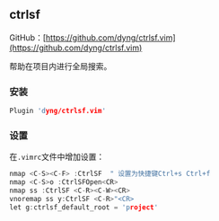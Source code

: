 ## ctrlsf

GitHub：[https://github.com/dyng/ctrlsf.vim](https://github.com/dyng/ctrlsf.vim)

帮助在项目内进行全局搜索。

### 安装

```c
Plugin 'dyng/ctrlsf.vim'
```

### 设置

在`.vimrc`文件中增加设置：

```c
nmap <C-S><C-F> :CtrlSF  " 设置为快捷键Ctrl+s Ctrl+f 
nmap <C-S>o :CtrlSFOpen<CR>
nmap ss :CtrlSF <C-R><C-W><CR>
vnoremap ss y:CtrlSF <C-R>"<CR>
let g:ctrlsf_default_root = 'project'
```
